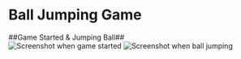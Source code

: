 # Ball Jumping Game
##Game Started & Jumping Ball##                                                                            
![Screenshot when game started](https://github.com/Sslegendars/Unity-Simple-Game-Project/assets/135840601/abb75fdf-38b0-49c0-b7a0-1ef658ed8ca5)                                ![Screenshot when ball jumping](https://github.com/Sslegendars/Unity-Simple-Game-Project/assets/135840601/130a6319-a775-46c2-b91d-ed1c73719087)

